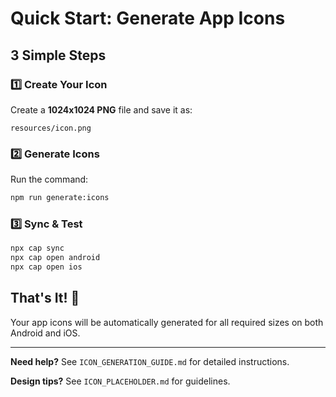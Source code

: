 # Quick Start: Generate App Icons

## 3 Simple Steps

### 1️⃣ Create Your Icon
Create a **1024x1024 PNG** file and save it as:
```
resources/icon.png
```

### 2️⃣ Generate Icons
Run the command:
```bash
npm run generate:icons
```

### 3️⃣ Sync & Test
```bash
npx cap sync
npx cap open android
npx cap open ios
```

## That's It! 🎉

Your app icons will be automatically generated for all required sizes on both Android and iOS.

---

**Need help?** See `ICON_GENERATION_GUIDE.md` for detailed instructions.

**Design tips?** See `ICON_PLACEHOLDER.md` for guidelines.
